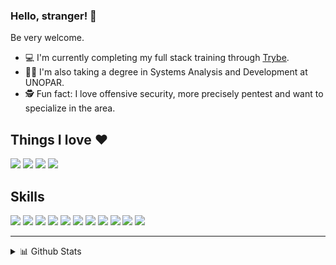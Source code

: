 ### Hello, stranger! 👋

Be very welcome.

- :computer: I'm currently completing my full stack training through [Trybe](https://github.com/tryber).
- :man_student: I'm also taking a degree in Systems Analysis and Development at UNOPAR.
- 🕵️ Fun fact: I love offensive security, more precisely pentest and want to specialize in the area.

## Things I love :heart:

![](https://badges.aleen42.com/src/hacker.svg)
![](https://img.shields.io/badge/editor-vi-black)
![](https://img.shields.io/badge/low-programming-blue)
![](https://img.shields.io/badge/lang-assembly-black)

## Skills

![](https://badges.aleen42.com/src/github.svg)
![](https://badges.aleen42.com/src/javascript.svg)
![](https://badges.aleen42.com/src/npm.svg)
![](https://badges.aleen42.com/src/node.svg)
![](https://badges.aleen42.com/src/jest_1.svg)
![](https://badges.aleen42.com/src/eslint.svg)
![](https://badges.aleen42.com/src/react.svg)
![](https://badges.aleen42.com/src/redux.svg)
![](https://badges.aleen42.com/src/python.svg)
![](https://badges.aleen42.com/src/docker.svg)
![](https://badges.aleen42.com/src/slack.svg)

********
<details>
  <summary>📊 Github Stats</summary>
  <br />
  <p align="center"> <img src="https://github-readme-stats.vercel.app/api?username=jhonatavbrg&show_icons=true&theme=gotham" alt="Joel's Stats" /> 

</details>
